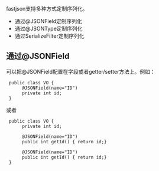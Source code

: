 fastjson支持多种方式定制序列化。
* 通过@JSONField定制序列化
* 通过@JSONType定制序列化
* 通过SerializeFilter定制序列化

## 通过@JSONField
可以把@JSONField配置在字段或者getter/setter方法上。例如：

     public class VO {
          @JSONField(name="ID")
          private int id;
     }

或者

     public class VO {
          private int id;
     
          @JSONField(name="ID")
          public int getId() { return id;}
          
          @JSONField(name="ID")
          public int getId() { return id;}
     }

